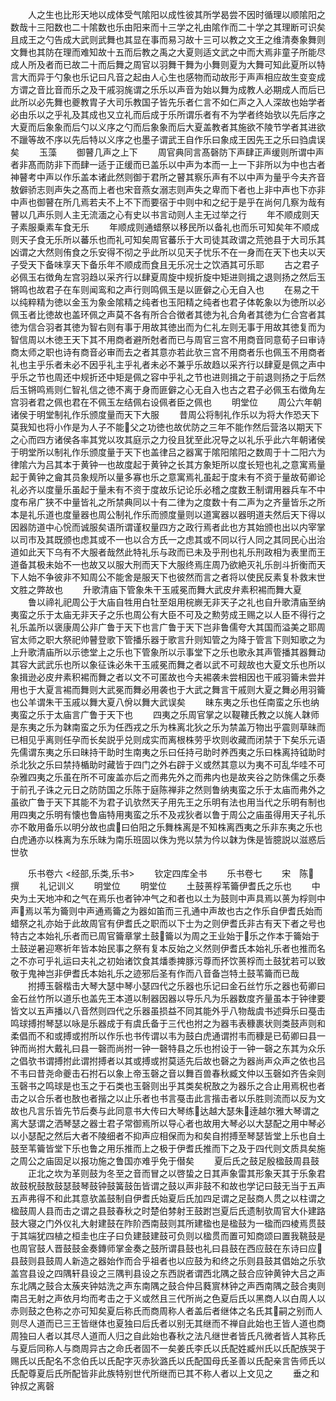 <!-- { "loadSidebar": true } -->
　　人之生也比形天地以成体受气隂阳以成性彼其所学曷尝不因时循理以顺隂阳之数哉十三阳数也二十隂数也乐由阳来而十三学之礼由隂作而二十学之其理断可识矣且成王之勺告成大武则武舞也其显在事而易习故十三可以教之文王之维清奏象舞则文舞也其防在理而难知故十五而后教之禹之大夏则适文武之中而大焉非童子所能尽成人所及者而已故二十而后舞之周官以羽舞干舞为小舞则夏为大舞可知此夏所以特言大而异于勺象也乐记曰凡音之起由人心生也感物而动故形于声声相应故生变变成方谓之音比音而乐之及干戚羽旄谓之乐乐以声音为始以舞为成教人必期成人而后已此所以必先舞也夔教胄子大司乐教国子皆先乐者仁言不如仁声之入人深故也始学者必由乐以之乎礼及其成也又立礼而后成于乐所谓乐者有不为学者终始欤以先后序之大夏而后象象而后勺以义序之勺而后象象而后大夏盖教者其施欲不陵节学者其进欲不躐等故不序以先后特以义序之也墨子谓武王自作乐曰象成王因先王之乐曰驺虞误矣
　　玉藻
　　御瞽几声之上下
　　周官典同言髙磬防下声肆正声缓则所谓中声者非髙而防非下而肆一适于正缓而已盖乐以中声为本而一上一下非所以为中也古者神瞽考中声以作乐盖本诸此然则御于君所之瞽其察乐声有不以中声为量乎今夫齐音敖僻骄志则声失之髙而上者也宋音燕女溺志则声失之卑而下者也上非中声也下亦非中声也御瞽在所几焉若夫不上不下而要宿于中则中和之纪于是乎在尚何几察为哉有瞽以几声乐则人主无流湎之心有史以书言动则人主无过举之行
　　年不顺成则天子素服乗素车食无乐
　　年顺成则通蜡祭以移民所以备礼也而乐可知矣年不顺成则天子食无乐所以蕃乐也而礼可知矣周官蕃乐于大司徒其政谓之荒弛县于大司乐其凶谓之大然则侑食之乐安得不彻之乎此所以见天子忧乐不在一身而在天下也夫以天子受天下备味享天下备乐年不顺成而食且无乐况士之饮酒其可乐耶
　　古之君子必佩玉右徴角左宫羽趋以采齐行以肆夏周旋中规折旋中矩进则揖之退则扬之然后玉锵鸣也故君子在车则闻鸾和之声行则鸣佩玉是以匪僻之心无自入也
　　在易之干以纯粹精为徳以金玉为象金隂精之纯者也玉阳精之纯者也君子体乾象以为徳所以必佩玉者比徳故也盖环佩之声莫不各有所合合徴者其徳为礼合角者其徳为仁合宫者其徳为信合羽者其徳为智右则有事于用故其徳出而为仁礼左则无事于用故其徳复而为智信周以木徳王天下其不用商者避所尅者而已与周官三宫不用商音同意荀子曰审诗商太师之职也诗有商音必审而去之者其意亦若此欤三宫不用商者乐也佩玉不用商者礼也主乎乐者未必不因乎礼主乎礼者未必不兼乎乐故趋以采齐行以肆夏是佩之声中乎乐之节也周还中规折还中矩是佩之容中乎礼之节也进则揖之于前退则扬之于后然后玉锵鸣焉则仁智礼信之徳不离于身而匪僻之心无自入也古之君子必佩玉右徴角左宫羽者君之佩也君在不佩玉左结佩右设佩者臣之佩也
　　明堂位
　　周公六年朝诸侯于明堂制礼作乐颁度量而天下大服
　　昔周公将制礼作乐以为将大作恐天下莫我知也将小作是为人子不能父之功徳也故优防之三年不能作然后营洛以期天下之心而四方诸侯各率其党以攻其庭示之力役且犹至此况导之以礼乐乎此六年朝诸侯于明堂所以制礼作乐颁度量于天下也盖律吕之器寓于隂阳隂阳之数周于十二阳六为律隂六为吕其本于黄钟一也故度起于黄钟之长其方象矩所以度长短也礼之意寓焉量起于黄钟之龠其员象规所以量多寡也乐之意寓焉礼虽起于度未有不资于量故荀卿论礼必齐以度量乐虽起于量未有不资于度故乐记论乐必稽之度数王制谓用器兵车不中度布帛广狭不中量皆礼之所禁典同以十有二律为之度数十有二声为之齐量皆乐之所本是礼乐道也度量器也周公制礼作乐而颁度量则以道寓器以器明道夫然后天下得以因器防道中心恱而诚服矣语所谓谨权量四方之政行焉者此也方其始颁也出以内宰掌以司市及其既颁也虑其或不一也以合方氏一之虑其或不同以行人同之其同民心出治道如此天下乌有不大服者哉然此特礼乐与政而已未及乎刑也礼乐刑政相为表里而王道备其极未始不一也故又以服大刑而天下大服终焉庄周乃欲絶灭礼乐剖斗折衡而天下人始不争彼非不知周公不能舍是服天下也彼然而言之者将以使民反素复朴救末世文胜之弊故也
　　升歌清庙下管象朱干玉戚冕而舞大武皮弁素积裼而舞大夏
　　鲁以禘礼祀周公于大庙自牲用白牡至爼用梡嶡无非天子之礼也自升歌清庙至纳夷蛮之乐于太庙无非天子之乐也周公有大臣不可及之勲劳成王赐之以人臣不得行之礼乐盖所以褒康周公非广鲁于天下也言广鲁于天下岂非鲁儒夸大其国而溢美之耶周官太师之职大祭祀帅瞽登歌下管播乐器于歌言升则知管之为降于管言下则知歌之为上升歌清庙所以示徳堂上之乐也下管象所以示事堂下之乐也歌永其声管播其器舞动其容大武武乐也所以象征诛必朱干玉戚冕而舞之者以武不可觌故也大夏文乐也所以象揖逊必皮弁素积裼而舞之者以文不可匿故也今夫裼袭未尝相因也干戚羽籥未尝并用也于大夏言裼而舞则大武冕而舞必用袭也于大武之舞言干戚则大夏之舞必用羽籥也公羊谓朱干玉戚以舞大夏八佾以舞大武误矣
　　昧东夷之乐也任南蛮之乐也纳夷蛮之乐于太庙言广鲁于天下也
　　四夷之乐周官掌之以鞮鞻氏教之以旄人韎师是东夷之乐为韎南蛮之乐为任西戎之乐为株离北狄之乐为禁盖万物出乎震则草昧而已相见乎离则任孕而长矣説乎兑则成实而离根株劳乎坎则收藏而闭禁于下矣乐元语先儒谓东夷之乐曰昧持干助时生南夷之乐曰任持弓助时养西夷之乐曰株离持钺助时杀北狄之乐曰禁持楯助时藏皆于四门之外右辟于义或然其意以为夷不可乱华哇不可杂雅四夷之乐虽在所不可废盖亦后之而弗先外之而弗内也是故夹谷之防侏儒之乐奏于前孔子诛之元日之防防国之乐陈于庭陈禅非之然则鲁纳夷蛮之乐于太庙而弗外之虽欲广鲁于天下其能不为君子讥欤然天子用先王之乐明有法也用当代之乐明有制也用四夷之乐明有懐也鲁庙特用夷蛮之乐不及戎狄者以鲁于周公之庙虽得用天子礼乐亦不敢用备乐以明分故也虞曰伯阳之乐舞株离是不知株离西夷之乐非东夷之乐也白虎通亦以株离为东乐昧为南乐班固以侏为兠以禁为仱以韎为侏是皆臆説以滋惑后世欤





　　乐书卷六
<经部,乐类,乐书>
　　钦定四库全书
　　乐书卷七
　　宋　陈　撰
　　礼记训义
　　明堂位
　　明堂位
　　土鼓蒉桴苇籥伊耆氏之乐也
　　中央为土天地冲和之气在焉乐也者钟冲气之和者也以土为鼓则中声具焉以蒉为桴则中声焉以苇为籥则中声通焉籥之为器如笛而三孔通中声故也古之作乐自伊耆氏始而蜡祭之礼亦始于此故周官有伊耆氏之职而以下士为之则伊耆氏非古有天下者之号也特古之本始礼乐者而已周官籥章掌土鼓籥以为周之王业始于乐之作本于籥始于土鼓逆暑迎寒祈年皆本始民事之祭有复本反始之义然则伊耆氏本始礼乐者也推而名之不亦可乎礼运曰夫礼之初始诸饮食其燔黍捭豚污尊而抔饮蒉桴而土鼓犹若可以致敬于鬼神岂非伊耆氏本始礼乐之迹邪后圣有作而八音备岂特土鼓苇籥而已哉
　　拊搏玉磬楷击大琴大瑟中琴小瑟四代之乐器也乐记曰金石丝竹乐之器也荀卿曰金石丝竹所以道乐也盖先王本道以制器因器以导乐凡为乐器数度齐量虽本于钟律要皆文以五声播以八音然则四代之乐器虽损益不同其能外乎八物哉虞书述舜乐曰戞击鸣球搏拊琴瑟以咏是乐器成于有虞氏备于三代也拊之为器韦表穅裹状则类鼓声则和柔倡而不和或搏或拊所以作乐也书传谓以韦为鼓白虎通谓拊韦而穅是已荀卿曰县一钟而尚拊大戴礼曰县一磬而尚拊一钟一磬特县之乐也拊设于一钟一磬之东其为众乐之倡欤书谓搏拊此谓拊搏者以其或搏或拊莫适先后故也磬之为器尚声众声之依也吕不韦曰昔尧命夔击石拊石以象上帝玉磬之音以舞百兽春秋臧文仲以玉磬如齐告籴则玉磬书之鸣球是也玉之于石类也玉磬则出乎其类矣柷敔之为器乐之合止用焉柷也者击之以合乐者也敔也者揩之以止乐者也书言戞击此言揩击者以乐胜则流而以反为文故也凡言乐皆先节后奏与此同意书大传曰大琴练达越大瑟朱逹越尔雅大琴谓之离大瑟谓之洒琴瑟之器士君子常御焉所以导心者也故用大琴必以大瑟配之用中琴必以小瑟配之然后大者不陵细者不抑声应相保而为和矣自拊搏至琴瑟皆堂上乐也自土鼓至苇籥皆堂下乐也鲁之用乐推而上之极于伊耆氏推而下之及于四代则文质具矣施之周公之庙固足以报功施之鲁国亦难乎免于僣矣
　　夏后氏之鼓足殷楹鼓周县鼓
　　正北之坎为革则鼓为冬至之音而冒之以啓蛰之日其声象雷其形象天其于乐象君故鼓柷鼓敔鼓瑟鼓琴鼓钟鼓簧鼓缶皆谓之鼓以声非鼓不和故也学记曰鼓无当于五声五声弗得不和此其意欤盖鼓制自伊耆氏始夏后氏加四足谓之足鼔商人贯之以柱谓之楹鼓周人县而击之谓之县鼓春秋之时楚伯棼射王鼓跗岂夏后氏遗制欤周官大仆建路鼓大寝之门外仪礼大射建鼓在阼阶西南鼓则其所建楹也是楹鼓为一楹而四棱焉贯鼓于其端犹四植之桓圭也庄子曰负建鼓建鼓可负则以楹贯而置可知商颂曰置我鞉鼓是也周官鼓人晋鼓鼓金奏鏄师掌金奏之鼓所谓县鼓也礼曰县鼓在西应鼓在东诗曰应县鼓则县鼓周人新造之器始作而合乎祖者也以应鼓为和终之乐则县鼓其倡始之乐欤盖宫县设之四隅轩县设之三隅判县设之东西説者谓西北隅之鼓合应钟黄钟大吕之声东北隅之鼓合太蔟夹钟姑洗之声东南隅之鼓合仲吕蕤賔林钟之声西南隅之鼓合夷则南吕无射之声依月均而考击之于义或然且三代所尚之色夏后氏以黑商人以白周人以赤则鼓之色称之亦可知矣夏后称氏而商周称人者盖后者继体之名氏其嗣之别而人则尽人道而已三王皆继体也夏独曰后氏者以别无其继而不禅自此始也王皆人道也商周独曰人者以其尽人道而人归之自此始也春秋之法凡继世者皆氏凡微者皆人其称氏与夏后同称人与商周异古之命氏者固不一矣姜氏李氏以氏配姓臧州氏以氏配族哭于赐氏以氏配名不念伯氏以氏配字灭赤狄潞氏以氏配国母氏圣善以氏配亲言告师氏以氏配尊夏后氏所配皆非此族特别世代所继而已其不称人者以上文见之
　　垂之和钟叔之离磬
